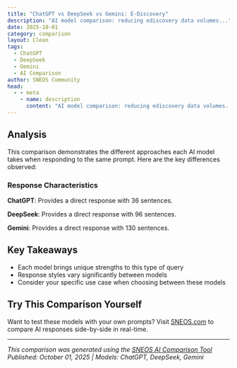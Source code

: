 ```yaml
---
title: "ChatGPT vs DeepSeek vs Gemini: E-Discovery"
description: "AI model comparison: reducing ediscovery data volumes..."
date: 2025-10-01
category: comparison
layout: Clean
tags:
  - ChatGPT
  - DeepSeek
  - Gemini
  - AI Comparison
author: SNEOS Community
head:
  - - meta
    - name: description
      content: "AI model comparison: reducing ediscovery data volumes..."
---
```


<ChatComparison
  title="ChatGPT vs DeepSeek vs Gemini: E-Discovery"
  prompt="reducing ediscovery data volumes"
  :responses='{
    "ChatGPT": "Reducing eDiscovery data volumes is critical for minimizing legal costs, improving review efficiency, and ensuring faster case resolution. Here are some effective strategies to reduce eDiscovery data volumes:\n\n### 1. **Implement Early Case Assessment (ECA)**\n- Use ECA tools to quickly analyze and filter data before full processing.\n- Identify relevant data early and exclude non-responsive documents.\n\n### 2. **Apply Targeted Data Collection**\n- Avoid collecting entire data repositories; instead, collect data from specific custodians, time frames, or topics.\n- Use custodian interviews and questionnaires to focus data collection.\n\n### 3. **Use Data Filtering and Deduplication**\n- Apply date, keyword, and file type filters at the collection stage.\n- Deduplicate data to remove identical copies of documents.\n\n### 4. **Leverage Technology-Assisted Review (TAR)**\n- Use machine learning and AI to prioritize documents, reducing the volume requiring human review.\n- TAR can significantly cut down the number of documents reviewed manually.\n\n### 5. **Exclude Irrelevant Data Types**\n- Exclude system files, benign file types (e.g., executables), and known irrelevant data (e.g., personal files).\n- Filter out large media files unless relevant.\n\n### 6. **Implement Effective Data Retention and Deletion Policies**\n- Enforce policies to delete unnecessary data before litigation arises.\n- Regularly cleanse email archives and shared drives.\n\n### 7. **Use Selective Preservation**\n- Preserve only data relevant to the litigation or investigation.\n- Avoid over-preserving broad datasets.\n\n### 8. **Collaborate with IT and Legal Teams**\n- Close coordination ensures proper data identification, preservation, and collection procedures.\n- Helps avoid over-collection.\n\n### 9. **Continuous Data Hygiene**\n- Maintain regular data management practices to prevent data sprawl.\n- Archive or delete outdated data as part of routine operations.\n\n---\n\n### Summary\nReducing eDiscovery data volumes involves a combination of targeted collection, early assessment, use of advanced analytics, and good data governance. Employing these best practices helps streamline the eDiscovery process and control costs.\n\nIf you want, I can also provide specific tools or workflow examples. Would that be helpful?",
    "DeepSeek": "Of course. Reducing eDiscovery data volumes is one of the most critical and cost-effective strategies in modern legal practice. High data volumes directly translate to exorbitant costs for processing, review, and hosting.\n\nHere is a comprehensive guide to reducing eDiscovery data volumes, broken down into a strategic framework.\n\n### The Core Principle: \u0022Right-Sizing\u0022 the Collection\n\nThe goal is not to collect *everything*, but to collect *the right things*. Data reduction is most effective when applied early in the Electronic Discovery Reference Model (EDRM) lifecycle, primarily at the **Identification, Preservation, and Collection** stages.\n\n---\n\n### Phase 1: Proactive Strategies (Before Litigation)\n\nThese are the most powerful cost-saving measures.\n\n1.  **Implement a Defensible Data Retention Policy**\n    *   **What it is:** A corporate policy that systematically and consistently defines how long different types of data are kept before being deleted.\n    *   **Why it works:** If data is deleted according to a routine, good-faith policy, it is not considered \u0022spoliation\u0022 when litigation arises. This significantly shrinks the universe of potentially relevant data.\n    *   **Key Action:** Classify data by type (e.g., financial records: 7 years; routine emails: 2 years; instant messages: 30 days) and enforce the policy automatically where possible.\n\n2.  **Leverage Advanced Communication Tools**\n    *   Use collaboration platforms like **Microsoft Teams, Slack, or Google Chat** with clear policies. These can often be set to auto-delete messages after a set period, unlike email which is kept forever by default.\n    *   **Caution:** These platforms are discoverable. Their use must be governed by your retention policy.\n\n3.  **Employee Training and Clean Culture**\n    *   Train employees not to use email as a filing cabinet.\n    *   Discourage \u0022Reply All\u0022 chains and massive attachments.\n    *   Encourage regular inbox cleanup.\n\n---\n\n### Phase 2: Early Case Assessment (ECA) \u0026 Strategic Scoping\n\nAs soon as a legal matter is reasonably anticipated, take control of the data landscape.\n\n1.  **Conduct a Custodian Interview Process**\n    *   **Identify Key Players:** Don\u0027t cast a wide net. Work with the legal team to identify the 10 most critical custodians, not 100.\n    *   **Question Custodians:** Ask them where they store relevant data (email, network drives, cloud storage, phones) and about their specific data habits. This helps you avoid collecting from irrelevant data sources.\n\n2.  **Define Tight Temporal and Subject Matter Boundaries**\n    *   **Date Ranges:** Negotiate the narrowest possible date range. A 3-month period is vastly cheaper than a 3-year period.\n    *   **Search Terms:** Develop a focused list of keywords and phrases with the legal team. Avoid single, generic terms like \u0022project\u0022 or \u0022financial.\u0022 Use Boolean logic (AND, OR, NOT) to create precise queries.\n        *   Example: \u0060(\u0022Project Phoenix\u0022 AND budget) NOT \u0022marketing\u0022\u0060\n\n3.  **Targeted Collection (Not \u0022Boiling the Ocean\u0022)**\n    *   **Custodian-Based:** Only collect from the identified key players.\n    *   **Repository-Based:** Only collect from relevant data sources (e.g., specific SharePoint sites, project folders). Avoid collecting entire network drives.\n    *   **Use Technology:** Employ tools that can perform a pre-collection \u0022cull\u0022 based on your defined criteria (dates, terms, file types).\n\n---\n\n### Phase 3: Technology-Assisted Review (TAR) and Advanced Culling\n\nOnce data is collected, use technology to aggressively reduce the volume before human review.\n\n1.  **DeNISTing \u0026 System File Removal**\n    *   **What it is:** Removing known application files (e.g., .exe, .dll) using the National Institute of Standards and Technology (NIST) list. These files are never relevant.\n    *   **Impact:** Can eliminate 5-15% of data volume instantly.\n\n2.  **Deduplication**\n    *   **What it is:** Identifying and removing duplicate files and emails across the entire dataset.\n    *   **Types:**\n        *   **Global Deduplication:** Removes duplicates across all custodians.\n        *   **Custodian Deduplication:** Keeps one copy per custodian.\n    *   **Impact:** This is one of the most effective steps, often reducing data by **20-40%**.\n\n3.  **Email Threading**\n    *   **What it is:** Identifying the most inclusive email in a thread (the one with all previous replies attached) and suppressing the earlier, incomplete emails.\n    *   **Impact:** Reviewers read one email instead of 10, cutting review time and cost significantly.\n\n4.  **Technology-Assisted Review (TAR)**\n    *   **What it is:** Using machine learning to prioritize or classify documents for review. A human reviewer codes a \u0022seed set\u0022 of documents, and the system predicts the relevance of the remaining documents.\n    *   **Models:**\n        *   **TAR 1.0 (Predictive Coding):** Excellent for separating relevant from non-relevant documents, allowing you to cull out large swaths of irrelevant data.\n        *   **TAR 2.0 (Continuous Active Learning - CAL):** Even more efficient, as the system continuously learns from every reviewer decision and prioritizes the most likely relevant documents next.\n    *   **Impact:** Proven to be more accurate and far faster than manual review, reducing the number of documents requiring human eyes.\n\n5.  **File Type Filtering**\n    *   **What it is:** Excluding irrelevant file types from processing and review.\n    *   **Examples:** You can safely filter out video files (.mp4, .avi), system files, and large program files if they are not relevant to the case.\n\n6.  **Domain Analysis \u0026 Communication Mapping**\n    *   **What it is:** Analyzing email traffic to identify the key players and their most frequent contacts. This can help you filter out communications with irrelevant external domains (e.g., \u0060newsletter@amazon.com\u0060).\n\n---\n\n### A Practical Workflow for Data Reduction\n\n| Step | Action | Estimated Reduction |\n| :--- | :--- | :--- |\n| **1. Pre-Collection** | Negotiate tight date ranges \u0026 custodian list. | **-20-50%** |\n| **2. Collection** | Use targeted, search-term focused collection. | **-10-30%** |\n| **3. Processing** | Apply DeNISTing, deduplication, and email threading. | **-30-60%** |\n| **4. ECA** | Use TAR and analytics to identify key documents and cull obvious noise. | **-40-80% of review set** |\n| **5. Review** | Leverage TAR and continuous learning to streamline the human review. | **-50%\u002B in review time** |\n\n### Key Takeaways for Success\n\n*   **Start Early:** The biggest savings happen before a single byte is collected.\n*   **Collaborate:** Work closely with your legal team, IT department, and eDiscovery vendor. Everyone must be aligned on the strategy.\n*   **Be Defensible:** Every decision to reduce data must be documented and based on a reasonable, justifiable strategy. You must be able to explain *why* you collected from A but not B, or why you used certain keywords.\n*   **Embrace Technology:** TAR and analytics are no longer \u0022nice-to-have.\u0022 They are essential tools for managing the scale of modern data.\n\nBy adopting this layered approach, you can transform an unmanageable, multi-terabyte data dump into a focused, relevant, and cost-effective document set for legal review.",
    "Gemini": "Reducing data volumes in eDiscovery is crucial for controlling costs, improving efficiency, and streamlining the review process. Here\u0027s a comprehensive overview of strategies and techniques for achieving this:\n\n**I. The EDRM Model and Data Reduction**\n\nThe Electronic Discovery Reference Model (EDRM) provides a framework for eDiscovery. Data reduction strategies are relevant across multiple stages:\n\n*   **Information Governance:**  Proper information governance policies are the most proactive way to reduce data volumes. Implement policies for:\n    *   **Data Retention Schedules:** Define how long different types of data need to be kept based on legal and business requirements. Regularly dispose of data that is no longer needed.\n    *   **Data Mapping:** Understand where critical information resides within the organization.\n    *   **Data Minimization:**  Reduce the amount of data created and stored.\n    *   **Employee Training:** Educate employees on data management best practices.\n*   **Identification:** Quickly locate and identify relevant data sources.\n*   **Preservation:**  Ensure that potentially relevant data is not altered or destroyed.\n*   **Collection:** Collect only the data that is reasonably likely to be relevant and proportional to the needs of the case.\n*   **Processing:**  This is a major phase for data reduction. Techniques employed include deduplication, deNISTing, email threading, filtering by date ranges, and keyword searches.\n*   **Review:** Reduced data volumes directly translate to faster and more cost-effective review.\n*   **Analysis:**  The reduced and processed data is easier to analyze.\n*   **Production:** Preparing the final data for production, including redacting and formatting.\n\n**II. Key Data Reduction Techniques**\n\nHere\u0027s a detailed breakdown of common data reduction techniques:\n\n**A. Early Case Assessment (ECA)**\n\n*   **Purpose:** Evaluate the merits of a case early on to determine if it\u0027s worth pursuing or to inform settlement negotiations.  ECA helps define the scope of discovery and identify key custodians and data sources.\n*   **Techniques:**\n    *   **Keyword Searching:**  Quickly identify and assess documents containing relevant keywords.\n    *   **Conceptual Search:** Find documents similar in concept or theme to known relevant documents.\n    *   **Custodian Interviews:**  Gather information from key custodians about data locations and document types.\n    *   **Data Sampling:**  Examine a representative sample of the data to understand its nature and relevance.\n    *   **Visualization Tools:** Use charts and graphs to identify patterns and trends in the data.\n\n**B. Data Deduplication**\n\n*   **Purpose:** Remove duplicate files across the entire data set.\n*   **Mechanism:**  Hashing algorithms (e.g., MD5, SHA-1) are used to create unique identifiers for each file.  Files with identical hashes are considered duplicates and only one copy is retained.\n*   **Types:**\n    *   **Global Deduplication:**  Removes duplicates across all custodians and data sources.\n    *   **Custodian-Level Deduplication:** Removes duplicates within each custodian\u0027s data.\n*   **Benefits:**  Significant reduction in data volume, especially in environments with shared files.\n*   **Considerations:**  Ensure the deduplication process is defensible. Document the methodology used.\n\n**C. DeNISTing (Operating System File Filtering)**\n\n*   **Purpose:** Exclude known system files, program files, and other non-relevant files from the data set.\n*   **Mechanism:** Compares file hashes against the National Institute of Standards and Technology (NIST) National Software Reference Library (NSRL) database. Files identified as known system files are excluded.\n*   **Benefits:**  Removes a large volume of irrelevant data, especially operating system files.\n*   **Considerations:**  Verify the accuracy and currency of the NIST database.  Consider whether to exclude *all* NIST files, as some might be relevant in certain cases (e.g., malware analysis).\n\n**D. Email Threading and Near-Duplicate Analysis**\n\n*   **Purpose:** Organize and group email messages into conversations (threads) and identify near-duplicate documents.\n*   **Email Threading:**\n    *   **Mechanism:** Analyzes email headers (To, From, Subject, Date, etc.) and content to identify email chains.  The most inclusive email in a thread (the \u0022inclusive email\u0022) contains all prior emails in the conversation.\n    *   **Benefits:** Reduces the number of emails requiring review by focusing on the inclusive email.  Allows reviewers to see the entire conversation history.\n    *   **Considerations:** Complex email threading algorithms are required for accuracy.\n*   **Near-Duplicate Analysis:**\n    *   **Mechanism:** Identifies documents that are substantially similar, even if not exact duplicates. Algorithms analyze text and metadata to determine similarity.\n    *   **Benefits:**  Reduces review effort by identifying and prioritizing the most relevant version of a near-duplicate document.\n    *   **Considerations:**  Set appropriate similarity thresholds to balance accuracy and efficiency.\n\n**E. Date Range Filtering**\n\n*   **Purpose:** Limit the data set to a specific date range relevant to the case.\n*   **Mechanism:**  Filters documents based on their creation date, modification date, or other date fields.\n*   **Benefits:**  Eliminates data outside the relevant timeframe.\n*   **Considerations:**  Carefully define the date range based on the facts of the case.\n\n**F. Keyword Searching and Filtering**\n\n*   **Purpose:**  Identify and extract documents containing specific keywords or terms relevant to the case.\n*   **Mechanism:**  Uses search algorithms to locate documents containing the specified keywords.\n*   **Benefits:**  Narrows the focus to the most relevant documents.\n*   **Considerations:**  Develop a comprehensive keyword list in consultation with legal counsel and subject matter experts.  Consider using Boolean operators (AND, OR, NOT) and proximity searches to refine search results.\n\n**G. File Type Filtering**\n\n*   **Purpose:** Exclude certain file types that are unlikely to be relevant (e.g., system files, program files, image files, audio files).\n*   **Mechanism:** Filters documents based on their file extension (e.g., .exe, .dll, .jpg, .mp3).\n*   **Benefits:**  Removes non-essential data.\n*   **Considerations:**  Be cautious about excluding file types, as they may contain relevant information in some cases (e.g., embedded images in documents).\n\n**H. Custodian Filtering**\n\n*   **Purpose:**  Focus collection and processing on data from specific custodians identified as key players in the case.\n*   **Mechanism:**  Collect data only from designated custodians.\n*   **Benefits:**  Reduces the volume of data to be processed and reviewed.\n*   **Considerations:**  Carefully select custodians based on the facts of the case and legal requirements.\n\n**I. Managed Early Data Assessment (MEDA)**\n\n*   **Purpose:** Using technology assisted review tools earlier in the eDiscovery process to assess the relevance of documents before collection and processing.\n*   **Mechanism:** This is done by using TAR tools to sample, search, and analyze the data, helping legal teams make informed decisions about which data to collect and process.\n*   **Benefits:** Significant cost savings by reducing the amount of data that needs to be collected, processed, and reviewed.\n*   **Considerations:**  Requires expertise in TAR and a well-defined workflow to ensure accuracy and defensibility.\n\n**J. Technology Assisted Review (TAR) / Predictive Coding**\n\n*   **Purpose:**  Use machine learning algorithms to prioritize and classify documents based on their relevance to the case.\n*   **Mechanism:**  A subject matter expert (SME) or attorney manually reviews a sample of documents and identifies those that are relevant (\u0022seed set\u0022). The TAR system learns from this training set and then predicts the relevance of the remaining documents.\n*   **Benefits:**  Significantly reduces the number of documents requiring manual review.  Improves the accuracy and consistency of review.\n*   **Considerations:**  Requires a well-defined workflow, a representative training set, and ongoing monitoring of the system\u0027s performance.  Requires expertise in TAR.\n\n**III. Strategic Considerations and Best Practices**\n\n*   **Proportionality:**  Ensure that the scope of discovery is proportional to the needs of the case.\n*   **Defensibility:**  Document all data reduction techniques used and ensure that the process is defensible in court.\n*   **Transparency:**  Communicate with opposing counsel about the data reduction techniques being used.\n*   **Collaboration:**  Involve legal counsel, IT professionals, and eDiscovery experts in the data reduction process.\n*   **Testing and Validation:**  Thoroughly test and validate data reduction techniques to ensure accuracy and completeness.\n*   **Software Selection:**  Choose eDiscovery software with robust data reduction capabilities.  Ensure the software is compatible with the organization\u0027s IT infrastructure and data sources.\n*   **Ongoing Monitoring:**  Monitor the effectiveness of data reduction techniques and make adjustments as needed.\n*   **Legal Hold:**  Implement a legal hold policy to prevent the destruction of potentially relevant data.  Suspend data retention schedules for custodians involved in litigation.\n*   **Data Security:** Implement appropriate security measures to protect data during collection, processing, and review.\n*   **Iterative Approach:** Data reduction is not a one-time process.  It is an iterative process that should be revisited throughout the eDiscovery lifecycle. As you learn more about the case, you may need to refine your data reduction strategies.\n\n**IV.  The Impact of Data Volume on Costs**\n\nReducing data volumes directly translates into cost savings in several areas:\n\n*   **Collection:** Less data to collect means lower collection costs.\n*   **Processing:** Reduced processing costs due to less data to process.\n*   **Storage:** Lower storage costs due to smaller data sets.\n*   **Review:**  The largest cost component of eDiscovery. Less data to review significantly reduces review costs.\n*   **Production:**  Lower production costs due to less data to produce.\n\n**V.  Examples of Cost Savings**\n\n*   **Deduplication:**  Deduplication can often reduce data volumes by 20-50%, resulting in significant cost savings in processing and review.\n*   **DeNISTing:**  DeNISTing can remove up to 30% of the data, further reducing processing and storage costs.\n*   **Technology Assisted Review (TAR):** TAR can significantly reduce the number of documents requiring manual review, often by 50-90%, resulting in substantial cost savings.\n\nBy implementing these strategies, organizations can effectively reduce data volumes in eDiscovery, control costs, improve efficiency, and streamline the review process. Remember to always prioritize defensibility and proportionality in all data reduction efforts.\n"
  }'
  published-date="21:38"
/>

## Analysis

This comparison demonstrates the different approaches each AI model takes when responding to the same prompt. Here are the key differences observed:

### Response Characteristics

**ChatGPT**: Provides a direct response with 36 sentences. 

**DeepSeek**: Provides a direct response with 96 sentences. 

**Gemini**: Provides a direct response with 130 sentences. 

## Key Takeaways

- Each model brings unique strengths to this type of query
- Response styles vary significantly between models
- Consider your specific use case when choosing between these models

## Try This Comparison Yourself

Want to test these models with your own prompts? Visit [SNEOS.com](https://sneos.com) to compare AI responses side-by-side in real-time.

---

*This comparison was generated using the [SNEOS AI Comparison Tool](https://sneos.com)*
*Published: October 01, 2025 | Models: ChatGPT, DeepSeek, Gemini*
